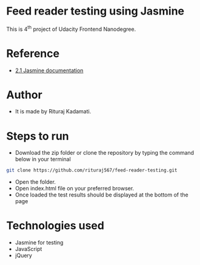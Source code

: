 # Feed reader testing using Jasmine

This is 4<sup>th</sup> project of Udacity Frontend Nanodegree.

Reference
==========

- [2.1 Jasmine documentation](https://jasmine.github.io/2.1/introduction.html)


Author
=========
- It is made by Rituraj Kadamati.

Steps to run
=============

- Download the zip folder or clone the repository by typing the command below in your terminal

```bash
git clone https://github.com/rituraj567/feed-reader-testing.git
```
- Open the folder.
- Open index.html file on your preferred  browser.
- Once loaded the test results should be displayed at the bottom of the page

Technologies used
===============

- Jasmine for testing
- JavaScript 
- jQuery
